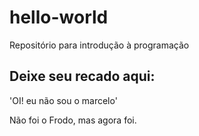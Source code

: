 # hello-world
Repositório para introdução à programação

## Deixe seu recado aqui:

'OI! eu não sou o marcelo'

Não foi o Frodo, mas agora foi.

